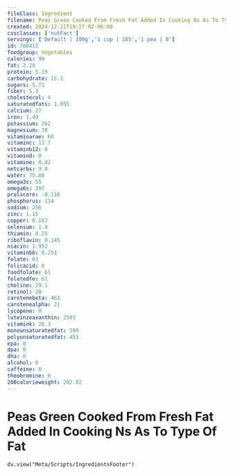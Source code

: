 ```yaml
---
fileClass: Ingredient
filename: Peas Green Cooked From Fresh Fat Added In Cooking Ns As To Type Of Fat
created: 2024-12-21T19:27:02-06:00
cssclasses: ['nutFact']
servings: ['Default | 100g','1 cup | 165','1 pea | 0']
id: 788412
foodgroup: Vegetables
calories: 99
fat: 2.28
protein: 5.19
carbohydrate: 15.1
sugars: 5.73
fiber: 5.3
cholesterol: 4
saturatedfats: 1.055
calcium: 27
iron: 1.49
potassium: 262
magnesium: 38
vitaminarae: 60
vitaminc: 13.7
vitaminb12: 0
vitamind: 0
vitamine: 0.42
netcarbs: 9.8
water: 75.88
omega3s: 55
omega6s: 397
pralscore: -0.118
phosphorus: 114
sodium: 256
zinc: 1.15
copper: 0.167
selenium: 1.9
thiamin: 0.25
riboflavin: 0.145
niacin: 1.952
vitaminb6: 0.251
folate: 61
folicacid: 0
foodfolate: 61
folatedfe: 61
choline: 29.1
retinol: 20
carotenebeta: 463
carotenealpha: 21
lycopene: 0
luteinzeaxanthin: 2503
vitamink: 26.3
monounsaturatedfat: 599
polyunsaturatedfat: 453
epa: 0
dpa: 0
dha: 0
alcohol: 0
caffeine: 0
theobromine: 0
200calorieweight: 202.02
---
```


# Peas Green Cooked From Fresh Fat Added In Cooking Ns As To Type Of Fat

```dataviewjs
dv.view("Meta/Scripts/IngredientsFooter")
```